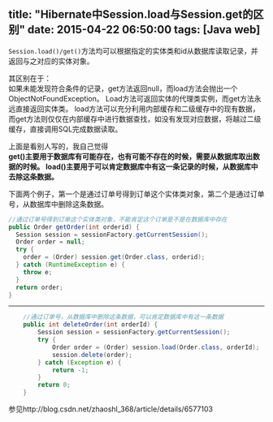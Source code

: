 title: "Hibernate中Session.load与Session.get的区别"
date: 2015-04-22 06:50:00
tags: [Java web]
---
`Session.load()/get()`方法均可以根据指定的实体类和id从数据库读取记录，并返回与之对应的实体对象。

其区别在于：<br />
如果未能发现符合条件的记录，get方法返回null，而load方法会抛出一个ObjectNotFoundException。
Load方法可返回实体的代理类实例，而get方法永远直接返回实体类。
load方法可以充分利用内部缓存和二级缓存中的现有数据，而get方法则仅仅在内部缓存中进行数据查找，如没有发现对应数据，将越过二级缓存，直接调用SQL完成数据读取。

上面是看别人写的，我自己觉得<br />
**get()主要用于数据库有可能存在，也有可能不存在的时候，需要从数据库取出数据的时候。
load()主要用于可以肯定数据库中有这一条记录的时候，从数据库中去除这条数据。**

下面两个例子，第一个是通过订单号得到订单这个实体类对象，第二个是通过订单号，从数据库中删除这条数据。
  
```java
//通过订单号得到订单这个实体类对象，不能肯定这个订单是不是在数据库中存在
public Order getOrder(int orderid) {
  Session session = sessionFactory.getCurrentSession();
  Order order = null;
  try {
    order = (Order) session.get(Order.class, orderid);
  } catch (RuntimeException e) {
    throw e;
  }
  return order;
}
```
  
---
  
```java
	//通过订单号，从数据库中删除这条数据，可以肯定数据库中有这一条数据
	public int deleteOrder(int orderId) {
		Session session = sessionFactory.getCurrentSession();
		try {
			Order order = (Order) session.load(Order.class, orderId);
			session.delete(order);
		} catch (Exception e) {
			return -1;
		}
		return 0;
	}	
```
参见http://blog.csdn.net/zhaoshl_368/article/details/6577103
